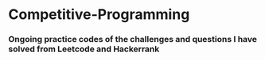 # Competitive-Programming
### Ongoing practice codes of the challenges and questions I have solved from Leetcode and Hackerrank
